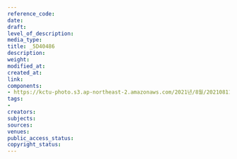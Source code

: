 ```yaml
---
reference_code: 
date: 
draft: 
level_of_description: 
media_type: 
title: _5D40486
description: 
weight: 
modified_at: 
created_at: 
link: 
components:
- https://kctu-photo.s3.ap-northeast-2.amazonaws.com/2021년/8월/20210811_양경수+위원장+영장실질심사에+대한+민주노총+입장발표+기자회견/_5D40486.jpg
tags:
- 
creators: 
subjects: 
sources: 
venues: 
public_access_status: 
copyright_status: 
---
```

